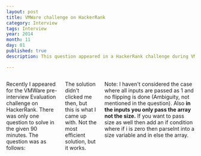 ```yaml
---
layout: post
title: VMWare challenge on HackerRank
category: Interview
tags: Interview
year: 2014
month: 11
day: 01
published: true
description: This question appeared in a HackerRank challenge during VMWare Evaluation November 2014. This posst is my solution.  

---
```


<div class="row">	
	<div class="span9 columns">
		<p>Recently I appeared for the VMWare pre-interview Evaluation challenge on HackerRank. There was only one question to solve in the given 90 minutes. The question was as follows:</p>
		<script src="https://gist.github.com/ajgupta/5fd26188409ad2a29d7d.js"></script>
		<p>The solution didn't clicked me then, but this is what I came up with. Not the most efficient solution, but it works.</p>
		<script src="https://gist.github.com/ajgupta/5baa992246177ec237d4.js"></script>
		<p>Note: I haven't considered the case where all inputs are passed as 1 and no flipping is done (Ambiguity, not mentioned in the question). Also <b>in the inputs you only pass the array not the size.</b> If you want to pass size as well then add an if condition where if i is zero then parseInt into a size variable and in else the array.</p>
		<script src="http://ideone.com/e.js/xftS3r" type="text/javascript" ></script>
	</div>
</div> 
